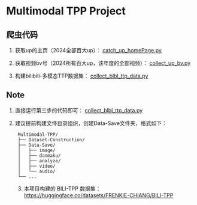 # Multimodal TPP Project

## 爬虫代码
1. 获取up的主页（2024全部百大up）：
<a href='https://github.com/FRENKIE-CHIANG/Multimodal-TTP/blob/main/Dataset-Construction/video_author_details/catch_up_homePage.py'>catch_up_homePage.py</a>

2. 获取视频bv号（2024所有百大up，该年度的全部视频）：
<a href='https://github.com/FRENKIE-CHIANG/Multimodal-TTP/blob/main/Dataset-Construction/video_author_details/collect_up_bv.py'>collect_up_bv.py</a>

3. 构建bilibili-多模态TTP数据集：
<a href='https://github.com/FRENKIE-CHIANG/Multimodal-TTP/blob/main/Dataset-Construction/collect_blbl_ttp_data.py'>collect_blbl_ttp_data.py</a>

## Note
1. 直接运行第三步的代码即可：
<a href='https://github.com/FRENKIE-CHIANG/Multimodal-TTP/blob/main/Dataset-Construction/collect_blbl_ttp_data.py'>collect_blbl_ttp_data.py</a>

2. 建议提前构建文件目录组织，创建Data-Save文件夹，格式如下：
   ```
    Multimodal-TPP/
    ├── Dataset-Construction/
    ├── Data-Save/
    │   ├── image/
    │   ├── danmaku/
    │   ├── analyze/
    │   ├── video/
    │   └── audio/
    └── ...
    ```

   3. 本项目构建的 BILI-TPP 数据集：
   https://huggingface.co/datasets/FRENKIE-CHIANG/BILI-TPP
    

